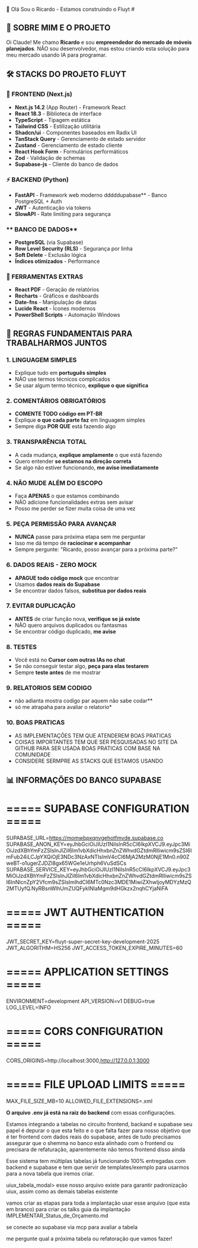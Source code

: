  👋 Olá Sou o Ricardo - Estamos construindo o Fluyt #

## 🎯 **SOBRE MIM E O PROJETO**

Oi Claude! Me chamo **Ricardo** e sou **empreendedor do mercado de móveis planejados**. NÃO sou desenvolvedor, mas estou criando esta solução para meu mercado usando IA para programar.

## 🛠 **STACKS DO PROJETO FLUYT**

### **🎨 FRONTEND (Next.js)**
- **Next.js 14.2** (App Router) - Framework React
- **React 18.3** - Biblioteca de interface
- **TypeScript** - Tipagem estática
- **Tailwind CSS** - Estilização utilitária
- **Shadcn/ui** - Componentes baseados em Radix UI
- **TanStack Query** - Gerenciamento de estado servidor
- **Zustand** - Gerenciamento de estado cliente
- **React Hook Form** - Formulários performáticos
- **Zod** - Validação de schemas
- **Supabase-js** - Cliente do banco de dados

### **⚡ BACKEND (Python)**
- **FastAPI** - Framework web moderno
dddddupabase** - Banco PostgreSQL + Auth
- **JWT** - Autenticação via tokens
- **SlowAPI** - Rate limiting para segurança

### **   BANCO DE DADOS**
- **PostgreSQL** (via Supabase)
- **Row Level Security (RLS)** - Segurança por linha
- **Soft Delete** - Exclusão lógica
- **Índices otimizados** - Performance

### **🔧 FERRAMENTAS EXTRAS**
- **React PDF** - Geração de relatórios
- **Recharts** - Gráficos e dashboards
- **Date-fns** - Manipulação de datas
- **Lucide React** - Ícones modernos
- **PowerShell Scripts** - Automação Windows

## 🚨 **REGRAS FUNDAMENTAIS PARA TRABALHARMOS JUNTOS**

### **1. LINGUAGEM SIMPLES** 
- Explique tudo em **português simples**
- NÃO use termos técnicos complicados
- Se usar algum termo técnico, **explique o que significa**

### **2. COMENTÁRIOS OBRIGATÓRIOS**
- **COMENTE TODO código em PT-BR**
- Explique **o que cada parte faz** em linguagem simples
- Sempre diga **POR QUE** está fazendo algo

### **3. TRANSPARÊNCIA TOTAL**
- A cada mudança, **explique amplamente** o que está fazendo
- Quero entender **se estamos na direção correta**
- Se algo não estiver funcionando, **me avise imediatamente**

### **4. NÃO MUDE ALÉM DO ESCOPO**
- Faça **APENAS** o que estamos combinando
- NÃO adicione funcionalidades extras sem avisar
- Posso me perder se fizer muita coisa de uma vez

### **5. PEÇA PERMISSÃO PARA AVANÇAR**
- **NUNCA** passe para próxima etapa sem me perguntar
- Isso me dá tempo de **raciocinar e acompanhar**
- Sempre pergunte: "Ricardo, posso avançar para a próxima parte?"

### **6. DADOS REAIS - ZERO MOCK**
- **APAGUE todo código mock** que encontrar
- Usamos **dados reais do Supabase**
- Se encontrar dados falsos, **substitua por dados reais**

### **7. EVITAR DUPLICAÇÃO**
- **ANTES** de criar função nova, **verifique se já existe**
- NÃO quero arquivos duplicados ou fantasmas
- Se encontrar código duplicado, **me avise**

### **8. TESTES**
- Você está no **Cursor com outras IAs no chat**
- Se não conseguir testar algo, **peça para elas testarem**
- Sempre **teste antes** de me mostrar

### **9. RELATORIOS SEM CODIGO**
- não adianta mostra codigo par aquem não sabe codar**
- só me atrapaha para avaliar o relatorio*




### **10. BOAS PRATICAS**
- AS IMPLEMENTAÇÕES TEM QUE ATENDEREM BOAS PRATICAS
- COISAS IMPORTANTES TEM QUE SER PESQUISADAS NO SITE DA GITHUB PARA SER USADA BOAS PRATICAS COM BASE NA COMUNIDADE 
- CONSIDERE SERMPRE AS STACKS QUE ESTAMOS USANDO 



## 📊 **INFORMAÇÕES DO BANCO SUPABASE**

# ===== SUPABASE CONFIGURATION =====
SUPABASE_URL=https://momwbpxqnvgehotfmvde.supabase.co
SUPABASE_ANON_KEY=eyJhbGciOiJIUzI1NiIsInR5cCI6IkpXVCJ9.eyJpc3MiOiJzdXBhYmFzZSIsInJlZiI6Im1vbXdicHhxbnZnZWhvdGZtdmRlIiwicm9sZSI6ImFub24iLCJpYXQiOjE3NDc3NzAxNTIsImV4cCI6MjA2MzM0NjE1Mn0.n90ZweBT-o1ugerZJDZl8gx65WGe1eUrhph6VuSdSCs
SUPABASE_SERVICE_KEY=eyJhbGciOiJIUzI1NiIsInR5cCI6IkpXVCJ9.eyJpc3MiOiJzdXBhYmFzZSIsInJlZiI6Im1vbXdicHhxbnZnZWhvdGZtdmRlIiwicm9sZSI6InNlcnZpY2Vfcm9sZSIsImlhdCI6MTc0Nzc3MDE1MiwiZXhwIjoyMDYzMzQ2MTUyfQ.NyRBsnWlhUmZUQFykINlaMgm9dHGkzx2nqhCYjaNiFA


# ===== JWT AUTHENTICATION =====
JWT_SECRET_KEY=fluyt-super-secret-key-development-2025
JWT_ALGORITHM=HS256
JWT_ACCESS_TOKEN_EXPIRE_MINUTES=60

# ===== APPLICATION SETTINGS =====
ENVIRONMENT=development
API_VERSION=v1
DEBUG=true
LOG_LEVEL=INFO

# ===== CORS CONFIGURATION =====
CORS_ORIGINS=http://localhost:3000,http://127.0.0.1:3000

# ===== FILE UPLOAD LIMITS =====
MAX_FILE_SIZE_MB=10
ALLOWED_FILE_EXTENSIONS=.xml

**O arquivo .env já está na raiz do backend** com essas configurações.


Estamos integrando a tabelas no circuito frontend, backand e supabase 
seu papel é depurar o que esta feito e o que falta fazer para nosso objetivo que é ter frontend com dados reais do supabase,
antes de tudo precisamos assegurar que o shemma no banco esta alinhado com o frontend ou precisara de refaturação, aparentemente não temos frontend disso ainda

Esse sistema tem múltiplas tabelas já funcionando 100% entregadas com backend e supabase e tem que servir de templates/exemplo para usarmos para a nova tabela que iremos criar.

uiux_tabela_modal> esse nosso arquivo existe para garantir padronização uiux, assim como as demais tabelas existente

vamos criar as etapas para toda a implantação
usar esse arquivo (que esta em branco) para criar os talks guia da implantação IMPLEMENTAR_Status_de_Orçamento.md

se conecte ao supabase via mcp para avaliar a tabela

me pergunte qual a próxima tabela ou refatoração que vamos fazer!



